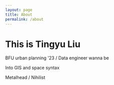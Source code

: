```yaml
---
layout: page
title: About
permalink: /about
---
```


# This is Tingyu Liu

BFU urban planning '23 / Data engineer wanna be

Into GIS and space syntax

Metalhead / Nihilist



